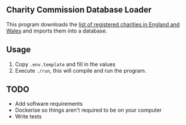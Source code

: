Charity Commission Database Loader
---

This program downloads the [list of registered charities in England and Wales](https://register-of-charities.charitycommission.gov.uk/register/full-register-download) and imports them into a database.

## Usage

1. Copy `.env.template` and fill in the values
2. Execute `./run`, this will compile and run the program.

## TODO
- Add software requirements
- Dockerise so things aren't required to be on your computer
- Write tests